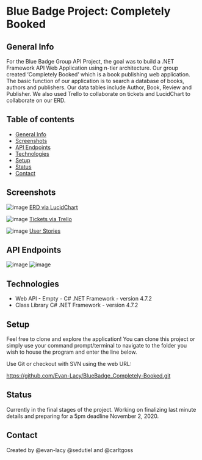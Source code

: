 # Blue Badge Project: Completely Booked
## General Info

For the Blue Badge Group API Project, the goal was to build a .NET Framework API Web Application using n-tier architecture. Our group created ‘Completely Booked’ which is a book publishing web application. The basic function of our application is to search a database of books, authors and publishers. Our data tables include Author, Book, Review and Publisher. We also used Trello to collaborate on tickets and LucidChart to collaborate on our ERD. 

## Table of contents
* [General Info](#general-Info)
* [Screenshots](#screenshots)
* [API Endpoints](#api-endpoints)
* [Technologies](#technologies)
* [Setup](#setup)
* [Status](#status)
* [Contact](#contact)

## Screenshots 

![image](https://user-images.githubusercontent.com/72028079/99829172-efb1ea00-2b29-11eb-8d15-e0fe3d79a31f.png)
[ERD via LucidChart](https://lucid.app/lucidchart/invitations/accept/76b26b21-4815-45a5-8a1c-fb0023942443)

![image](https://user-images.githubusercontent.com/72028079/99829393-40294780-2b2a-11eb-8078-1639ad330b9a.png)
[Tickets via Trello](https://trello.com/b/lL78YX0W/grumpy-tickets)

![image](https://user-images.githubusercontent.com/72028079/100916129-57a9ee00-34a3-11eb-8c8e-74bdc3115f28.png)
[User Stories](https://docs.google.com/document/d/1CZ0B3-hrsIBRteSKtMOKsDRXp80dbEY2TAQVw8BEixA/edit?usp=sharing)


## API Endpoints 

![image](https://user-images.githubusercontent.com/72028079/100915583-8d9aa280-34a2-11eb-8e79-b3bf874c2c86.png)
![image](https://user-images.githubusercontent.com/72028079/100915692-b1f67f00-34a2-11eb-9b0b-dd66b5b5a9d3.png)

## Technologies 

* Web API - Empty - C# .NET Framework - version 4.7.2
* Class Library C# .NET Framework - version 4.7.2

## Setup

Feel free to clone and explore the application! You can clone this project or simply use your command prompt/terminal to navigate to the folder you wish to house the program and enter the line below.

Use Git or checkout with SVN using the web URL:

https://github.com/Evan-Lacy/BlueBadge_Completely-Booked.git


## Status 

Currently in the final stages of the project. Working on finalizing last minute details and preparing for a 5pm deadline November 2, 2020. 

## Contact
Created by @evan-lacy @sedutiel and @carltgoss 
